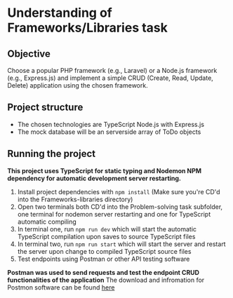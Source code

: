 # Understanding of Frameworks/Libraries task

## Objective

Choose a popular PHP framework (e.g., Laravel) or a Node.js framework (e.g., Express.js) and implement a simple CRUD (Create, Read, Update, Delete) application using the chosen framework.

## Project structure

- The chosen technologies are TypeScript Node.js with Express.js
- The mock database will be an serverside array of ToDo objects

## Running the project

**This project uses TypeScript for static typing and Nodemon NPM dependency for automatic development server restarting.**
1. Install project dependencies with ``npm install`` (Make sure you're CD'd into the Frameworks-libraries directory)
2. Open two terminals both CD'd into the Problem-solving task subfolder, one terminal for nodemon server restarting and one for TypeScript automatic compiling
3. In terminal one, run ``npm run dev`` which will start the automatic TypeScript compilation upon saves to source TypeScript files
4. In terminal two, run ``npm run start`` which will start the server and restart the server upon change to compiled TypeScript source files
5. Test endpoints using Postman or other API testing software

**Postman was used to send requests and test the endpoint CRUD functionalities of the application**
The download and infromation for Postmon software can be found [here](https://www.postman.com)